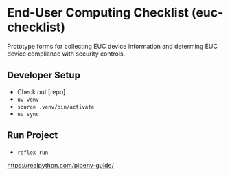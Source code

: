 # End-User Computing Checklist (euc-checklist)

Prototype forms for collecting EUC device information and determing EUC device compliance with security controls.

## Developer Setup

* Check out [repo]
* `uv venv`
* `source .venv/bin/activate`
* `uv sync`

## Run Project

* `reflex run`



https://realpython.com/pipenv-guide/
